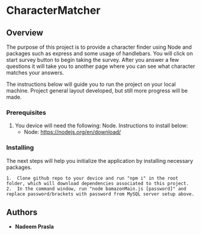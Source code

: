 # CharacterMatcher

## Overview


The purpose of this project is to provide a character finder using Node and packages such as express and some usage of handlebars. You will click on start survey button to begin taking the survey. After you answer a few questions it will take you to another page where you can see what character matches your answers.


The instructions below will guide you to run the project on your local machine. Project general layout developed, but still more progress will be made.

### Prerequisites

1. You device will need the following: Node. Instructions to install below:
    *   Node: https://nodejs.org/en/download/


### Installing

The next steps will help you initialize the application by installing necessary packages.

```
1.  Clone github repo to your device and run "npm i" in the root folder, which will download dependencies associated to this project.
2.  In the command window, run "node bamazonMain.js [password]" and replace password/brackets with password from MySQL server setup above. 
```

## Authors

* **Nadeem Prasla**
